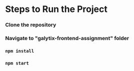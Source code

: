# Steps to Run the Project

### Clone the repository
### Navigate to "galytix-frontend-assignment" folder
### `npm install`
### `npm start`

